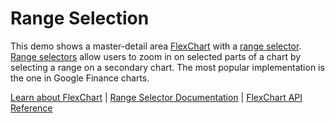 Range Selection
======================

This demo shows a master-detail area [FlexChart](https://www.grapecity.com/wijmo/api/classes/wijmo_chart.flexchart.html) with a [range selector](https://www.grapecity.com/wijmo/api/classes/wijmo_chart_interaction.rangeselector.html). [Range selectors](https://www.grapecity.com/wijmo/api/classes/wijmo_chart_interaction.rangeselector.html) allow users to zoom in on selected parts of a chart by selecting a range on a secondary chart. The most popular implementation is the one in Google Finance charts.

[Learn about FlexChart](https://www.grapecity.com/wijmo-flexchart) | [Range Selector Documentation](https://www.grapecity.com/wijmo/docs/Topics/Chart/Advanced/Range-Selectors) | [FlexChart API Reference](https://www.grapecity.com/wijmo/api/classes/wijmo_chart.flexchart.html)